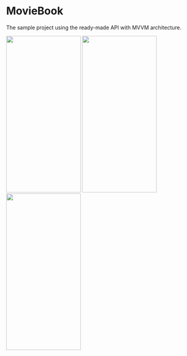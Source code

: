 # MovieBook

The sample project using the ready-made API with MVVM architecture.








<img src="https://github.com/sevdeaydiin/MovieBook/assets/74006598/cc08b54f-2f22-4b42-97f1-103e62b8b3bf" width="200" height="420" />  <img src="https://github.com/sevdeaydiin/MovieBook/assets/74006598/15623066-5798-415c-8629-f431abc6c887" width="200" height="420" />   <img src="https://github.com/sevdeaydiin/MovieBook/assets/74006598/d000c0df-28d8-4746-ba5b-7fd246ea2bb5" width="200" height="420" />      
